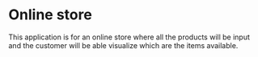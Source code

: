 # Online store

This application is for an online store where all the products will be input and the customer will be able visualize which are the items available.
